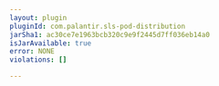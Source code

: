 ```yaml
---
layout: plugin
pluginId: com.palantir.sls-pod-distribution
jarSha1: ac30ce7e1963bcb320c9e9f2445d7ff036eb14a0
isJarAvailable: true
error: NONE
violations: []

---
```

